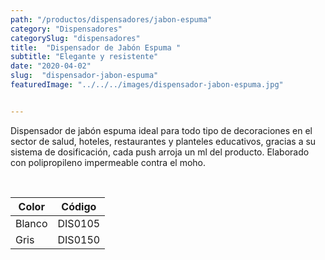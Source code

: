 ```yaml
---
path: "/productos/dispensadores/jabon-espuma"
category: "Dispensadores"
categorySlug: "dispensadores"
title:  "Dispensador de Jabón Espuma "
subtitle: "Elegante y resistente"
date: "2020-04-02"
slug:  "dispensador-jabon-espuma"
featuredImage: "../../../images/dispensador-jabon-espuma.jpg"


---
```

Dispensador de jabón espuma ideal para todo tipo de decoraciones en el sector de salud, hoteles, restaurantes y planteles educativos, gracias a su sistema de dosificación, cada push arroja un ml del producto. Elaborado con polipropileno impermeable contra el moho.


<br>
<table class="min-w-full md:min-w-0 divide-y-0 divide-gray-200">
          <thead class=" bg-white">
            <tr>
              <th scope="col" class="px-6 text-center text-xs font-medium text-primary-lighter uppercase tracking-wider">
                Color
              </th>
              <th scope="col" class="px-6 py-3 text-center text-xs font-medium text-primary-lighter uppercase tracking-wider">
                Código
              </th>
            </tr>
          </thead>
          <tbody>
            <tr class="bg-gray-400">
              <td class="px-6 py-4 whitespace-nowrap text-sm text-gray-700 text-center">
              Blanco
              </td>
              <td class="px-6 py-4 whitespace-nowrap text-sm text-gray-700 text-center">
               DIS0105
              </td>
            </tr>
            <tr class="bg-gray-200">
              <td class="px-6 py-4 whitespace-nowrap text-sm text-gray-700 text-center">
              Gris
              </td>
              <td class="px-6 py-4 whitespace-nowrap text-sm text-gray-700 text-center">
              DIS0150
              </td>
            </tr>
          </tbody>
        </table>
